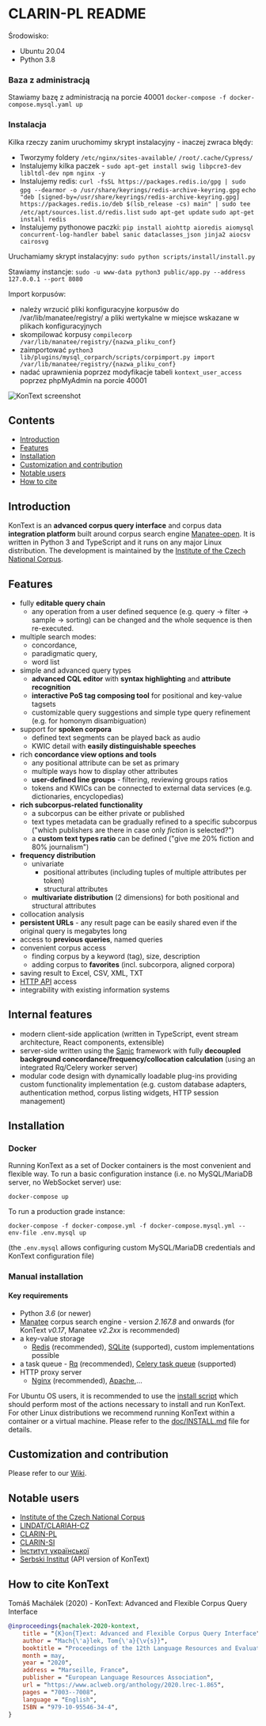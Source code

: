 # CLARIN-PL README

Środowisko:
- Ubuntu 20.04
- Python 3.8

### Baza z administracją

Stawiamy bazę z administracją na porcie 40001
`docker-compose -f docker-compose.mysql.yaml up`

### Instalacja

Kilka rzeczy zanim uruchomimy skrypt instalacyjny - inaczej zwraca błędy:
- Tworzymy foldery `/etc/nginx/sites-available/` `/root/.cache/Cypress/` 
- Instalujemy kilka paczek - `sudo apt-get install swig libpcre3-dev libltdl-dev npm nginx -y`
- Instalujemy redis:
`curl -fsSL https://packages.redis.io/gpg | sudo gpg --dearmor -o /usr/share/keyrings/redis-archive-keyring.gpg`
`echo "deb [signed-by=/usr/share/keyrings/redis-archive-keyring.gpg] https://packages.redis.io/deb $(lsb_release -cs) main" | sudo tee /etc/apt/sources.list.d/redis.list`
`sudo apt-get update`
`sudo apt-get install redis`
- Instalujemy pythonowe paczki:
`pip install aiohttp aioredis aiomysql concurrent-log-handler babel sanic dataclasses_json jinja2 aiocsv cairosvg`

Uruchamiamy skrypt instalacyjny: 
`sudo python scripts/install/install.py`

Stawiamy instancje:
`sudo -u www-data python3 public/app.py --address 127.0.0.1 --port 8080`

Import korpusów:
- należy wrzucić pliki konfiguracyjne korpusów do /var/lib/manatee/registry/ a pliki wertykalne w miejsce wskazane w plikach konfiguracyjnych
- skompilować korpusy 
`compilecorp /var/lib/manatee/registry/{nazwa_pliku_conf}`
- zaimportować 
`python3 lib/plugins/mysql_corparch/scripts/corpimport.py import /var/lib/manatee/registry/{nazwa_pliku_conf}`
- nadać uprawnienia poprzez modyfikacje tabeli `kontext_user_access` poprzez phpMyAdmin na porcie 40001



![KonText screenshot](https://github.com/czcorpus/kontext/blob/master/doc/images/kontext-screenshot1.jpg)


## Contents

* [Introduction](#introduction)
* [Features](#features)
* [Installation](#installation)
* [Customization and contribution](#customization-and-contribution)
* [Notable users](#notable-users)
* [How to cite](#how-to-cite-kontext)

## Introduction

KonText is an **advanced corpus query interface** and corpus data **integration platform** built around corpus search engine [Manatee-open](http://nlp.fi.muni.cz/trac/noske). It is written in Python 3 and TypeScript and it runs on any major Linux distribution. The development is maintained by the [Institute of the Czech National Corpus](http://ucnk.ff.cuni.cz/).

## Features

* fully **editable query chain**
    * any operation from a user defined sequence (e.g. query -&gt; filter -&gt; sample -&gt; sorting) can be changed
    and the whole sequence is then re-executed.
* multiple search modes:
    * concordance,
    * paradigmatic query,
    * word list
* simple and advanced query types
    * **advanced CQL editor** with **syntax highlighting** and **attribute recognition**
    * **interactive PoS tag composing tool** for positional and key-value tagsets
    * customizable query suggestions and simple type query refinement (e.g. for homonym disambiguation)
* support for **spoken corpora**
    * defined text segments can be played back as audio
    * KWIC detail with **easily distinguishable speeches**
* rich **concordance view options and tools**
    * any positional attribute can be set as primary
    * multiple ways how to display other attributes
    * **user-defined line groups** - filtering, reviewing groups ratios
    * tokens and KWICs can be connected to external data services (e.g. dictionaries, encyclopedias)
* **rich subcorpus-related functionality**
    * a subcorpus can be either private or published
    * text types metadata can be gradually refined to a specific subcorpus ("which publishers are there in case only *fiction* is selected?")
    * a **custom text types ratio** can be defined ("give me 20% fiction and 80% journalism")
* **frequency distribution**
    * univariate
        * positional attributes (including tuples of multiple attributes per token)
        * structural attributes
    * **multivariate distribution** (2 dimensions) for both positional and structural attributes
* collocation analysis
* **persistent URLs** - any result page can be easily shared even if the original query is megabytes long
* access to **previous queries**, named queries
* convenient corpus access
    * finding corpus by a keyword (tag), size, description
    * adding corpus to **favorites** (incl. subcorpora, aligned corpora)
* saving result to Excel, CSV, XML, TXT
* [HTTP API](https://github.com/czcorpus/kontext/wiki/HTTP-API) access
* integrability with existing information systems


## Internal features

* modern client-side application (written in TypeScript, event stream architecture, React components, extensible)
* server-side written using the [Sanic](https://sanic.dev/en/) framework with fully **decoupled background concordance/frequency/collocation calculation** (using an integrated Rq/Celery worker server)
* modular code design with dynamically loadable plug-ins providing custom functionality implementation (e.g. custom database
adapters, authentication method, corpus listing widgets, HTTP session management)


## Installation

### Docker

Running KonText as a set of Docker containers is the most convenient and flexible way. To run a basic 
configuration instance (i.e. no MySQL/MariaDB server, no WebSocket server) use:

```shell
docker-compose up
```

To run a production grade instance:

```shell
docker-compose -f docker-compose.yml -f docker-compose.mysql.yml --env-file .env.mysql up
```

(the `.env.mysql` allows configuring custom MySQL/MariaDB credentials and KonText configuration file)


### Manual installation

#### Key requirements

* Python *3.6* (or newer)
* [Manatee](http://nlp.fi.muni.cz/trac/noske) corpus search engine - version *2.167.8* and onwards (for KonText *v0.17*, Manatee *v2.2xx* is recommended)
* a key-value storage
    * [Redis](http://redis.io/) (recommended), [SQLite](https://sqlite.org/) (supported), custom implementations possible
* a task queue - [Rq](https://python-rq.org/) (recommended), [Celery task queue](http://www.celeryproject.org/) (supported)
* HTTP proxy server
  + [Nginx](http://nginx.org/) (recommended), [Apache](http://httpd.apache.org/),...


For Ubuntu OS users, it is recommended to use the [install script](scripts/install/install.py) which should 
perform most of the actions necessary to install and run KonText. For other Linux distributions we recommend
running KonText within a container or a virtual machine. Please refer to the [doc/INSTALL.md](doc/INSTALL.md) 
file for details.


## Customization and contribution

Please refer to our [Wiki](https://github.com/czcorpus/kontext/wiki/Development-and-customization).

## Notable users

* [Institute of the Czech National Corpus](https://kontext.korpus.cz/)
* [LINDAT/CLARIAH-CZ](https://ufal.mff.cuni.cz/lindat-kontext)
* [CLARIN-PL](https://kontext.clarin-pl.eu/)
* [CLARIN-SI](https://www.clarin.si/kontext/)
* [Інститут української](https://mova.institute/kontext/first_form)
* [Serbski Institut](https://www.serbski-institut.de) (API version of KonText)

## How to cite KonText

Tomáš Machálek (2020) - KonText: Advanced and Flexible Corpus Query Interface

```bibtex
@inproceedings{machalek-2020-kontext,
    title = "{K}on{T}ext: Advanced and Flexible Corpus Query Interface",
    author = "Mach{\'a}lek, Tom{\'a}{\v{s}}",
    booktitle = "Proceedings of the 12th Language Resources and Evaluation Conference",
    month = may,
    year = "2020",
    address = "Marseille, France",
    publisher = "European Language Resources Association",
    url = "https://www.aclweb.org/anthology/2020.lrec-1.865",
    pages = "7003--7008",
    language = "English",
    ISBN = "979-10-95546-34-4",
}
```
